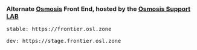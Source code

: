 ### Alternate [Osmosis](https://github.com/osmosis-labs/osmosis) Front End, hosted by the [Osmosis Support LAB](https://support.osmosis.zone)

<pre>
stable: https://frontier.osl.zone

dev: https://stage.frontier.osl.zone
</pre>
